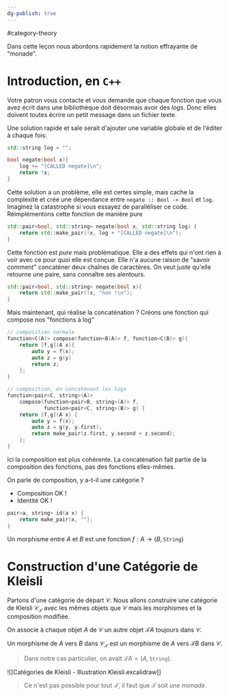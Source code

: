 ```yaml
---
dg-publish: true
---
```


#category-theory 

Dans cette leçon nous abordons rapidement la notion effrayante de "monade".

# Introduction, en `C++`

Votre patron vous contacte et vous demande que chaque fonction que vous avez écrit dans une bibliothèque doit désormais avoir des *logs*. Donc elles doivent toutes écrire un petit message dans un fichier texte.

Une solution rapide et sale serait d'ajouter une variable globale et de l'éditer à chaque fois:
```cpp
std::string log = "";

bool negate(bool x){
	log += "[CALLED negate]\n";
	return !x;
}
```

Cette solution a un problème, elle est certes simple, mais cache la complexité et crée une dépendance entre `negate :: Bool -> Bool` et `log`. Imaginez la catastrophe si vous essayez de paralléliser ce code.
Réimplémentons cette fonction de manière pure
```cpp
std::pair<bool, std::string> negate(bool x, std::string log) {
	return std::make_pair(!x, log + "[CALLED negate]\n");
}
```
Cette fonction est *pure* mais problématique. Elle a des effets qui n'ont rien à voir avec ce pour quoi elle est conçue. Elle n'a aucune raison de "savoir comment" concaténer deux chaînes de caractères. On veut juste qu'elle retourne une paire, sans connaître ses alentours.
```cpp
std::pair<bool, std::string> negate(bool x){
	return std::make_pair(!x, "non !\n");
}
```
Mais maintenant, qui réalise la concaténation ? Créons une fonction qui compose nos "fonctions à log"
```cpp
// composition normale
function<C(A)> compose(function<B(A)> f, function<C(B)> g){
	return [f,g](A x){
		auto y = f(x);
		auto z = g(y)
		return z;
	};
}

// composition, en concaténant les logs
function<pair<C, string>(A)> 
	compose(function<pair<B, string>(A)> f,
			function<pair<C, string>(B)> g) {
	return [f,g](A x) {
		auto y = f(x);
		auto z = g(y, y.first);
		return make_pair(z.first, y.second + z.second);
	};
}
```
Ici la composition est plus cohérente. La concaténation fait partie de la composition des fonctions, pas des fonctions elles-mêmes.

On parle de composition, y a-t-il une catégorie ?

- Composition OK !
- Identité OK !
```cpp
pair<a, string> id(a x) {
	return make_pair(x, "");
}
```

Un morphisme entre $A$ et $B$ est une fonction $f:A\to(B, \texttt{String})$

# Construction d'une Catégorie de Kleisli

Partons d'une catégorie de départ $\mathcal{C}$. Nous allons construire une catégorie de Kleisli $\mathcal{C}_{\mathcal{T}}$ avec les mêmes objets que $\mathcal{C}$ mais les morphismes et la composition modifiée.

On associe à chaque objet $A$ de $\mathcal{C}$ un autre objet $\mathcal{T}A$ toujours dans $\mathcal{C}$.

Un morphisme de $A$ vers $B$ dans $\mathcal{C}_{\mathcal{T}}$ est un morphisme de $A$ vers $\mathcal{T}B$ dans $\mathcal{C}$.

> Dans notre cas particulier, on avait $\mathcal{T}A = (A, \texttt{String})$.

![[Catégories de Kleisli - Illustration Kleisli.excalidraw]]

> Ce n'est pas possible pour tout $\mathcal{T}$, il faut que $\mathcal{T}$ soit *une monade*.